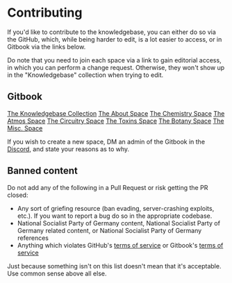 # Contributing

If you'd like to contribute to the knowledgebase, you can either do so via the GitHub, which, while being harder to edit, is a lot easier to access, or in Gitbook via the links below.

Do note that you need to join each space via a link to gain editorial access, in which you can perform a change request. Otherwise, they won't show up in the "Knowledgebase" collection when trying to edit.

## Gitbook

[The Knowledgebase Collection](https://app.gitbook.com/invite/Dg5Pm9MzD4nnkhPLD4OV/SdtlJktABd5PfunadBBd)
[The About Space](https://app.gitbook.com/invite/Dg5Pm9MzD4nnkhPLD4OV/FaYCiqqKAph4iuidC5Ui)
[The Chemistry Space](https://app.gitbook.com/invite/Dg5Pm9MzD4nnkhPLD4OV/MntbiwFIMztCVSqm24fg)
[The Atmos Space](https://app.gitbook.com/invite/Dg5Pm9MzD4nnkhPLD4OV/9mDprVPNI5xb1UAedhNF)
[The Circuitry Space](https://app.gitbook.com/invite/Dg5Pm9MzD4nnkhPLD4OV/yQgjMTpnoysVmadAycf8)
[The Toxins Space](https://app.gitbook.com/invite/Dg5Pm9MzD4nnkhPLD4OV/eLy7L2bczdgfkd4HGciM)
[The Botany Space](https://app.gitbook.com/invite/Dg5Pm9MzD4nnkhPLD4OV/wyTHV8Vle1lXp5oySLPZ)
[The Misc. Space](https://app.gitbook.com/invite/Dg5Pm9MzD4nnkhPLD4OV/OBx9Foyq2HUPrD1VXKmF)

If you wish to create a new space, DM an admin of the Gitbook in the [Discord](https://discord.gg/fcUAEUkmQ5), and state your reasons as to why.

## Banned content

Do not add any of the following in a Pull Request or risk getting the PR closed:

- Any sort of griefing resource (ban evading, server-crashing exploits, etc.). If you want to report a bug do so in the appropriate codebase.
- National Socialist Party of Germany content, National Socialist Party of Germany related content, or National Socialist Party of Germany references
- Anything which violates GitHub's [terms of service](https://github.com/site/terms) or Gitbook's [terms of service](https://policies.gitbook.com/terms)

Just because something isn't on this list doesn't mean that it's acceptable. Use common sense above all else.
